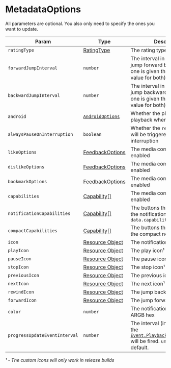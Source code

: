 # MetadataOptions

All parameters are optional. You also only need to specify the ones you want to update.

| Param                         | Type                                       | Description                                                                                                                                       | Android | iOS | Windows |
| ----------------------------- | ------------------------------------------ | ------------------------------------------------------------------------------------------------------------------------------------------------- | ------- | --- | ------- |
| `ratingType`                  | [RatingType](../constants/rating.md)       | The rating type                                                                                                                                   | ✅      | ❌  | ❌      |
| `forwardJumpInterval`         | `number`                                   | The interval in seconds for the jump forward buttons (if only one is given then we use that value for both)                                       | ✅      | ✅  | ❌      |
| `backwardJumpInterval`        | `number`                                   | The interval in seconds for the jump backward buttons (if only one is given then we use that value for both)                                      | ✅      | ✅  | ✅      |
| `android`                     | [`AndroidOptions`](./android-options.md)   | Whether the player will pause playback when the app closes                                                                                        | ✅      | ❌  | ❌      |
| `alwaysPauseOnInterruption`   | `boolean`                                  | Whether the `remote-duck` event will be triggered on every interruption                                                                           | ✅      | ❌  | ❌      |
| `likeOptions`                 | [FeedbackOptions](../objects/feedback.md)  | The media controls that will be enabled                                                                                                           | ❌      | ✅  | ❌      |
| `dislikeOptions`              | [FeedbackOptions](../objects/feedback.md)  | The media controls that will be enabled                                                                                                           | ❌      | ✅  | ❌      |
| `bookmarkOptions`             | [FeedbackOptions](../objects/feedback.md)  | The media controls that will be enabled                                                                                                           | ❌      | ✅  | ❌      |
| `capabilities`                | [Capability[]](../constants/capability.md) | The media controls that will be enabled                                                                                                           | ✅      | ✅  | ✅      |
| `notificationCapabilities`    | [Capability[]](../constants/capability.md) | The buttons that it will show in the notification. Defaults to `data.capabilities`                                                                | ✅      | ❌  | ❌      |
| `compactCapabilities`         | [Capability[]](../constants/capability.md) | The buttons that it will show in the compact notification                                                                                         | ✅      | ❌  | ❌      |
| `icon`                        | [Resource Object](../objects/resource.md)  | The notification icon¹                                                                                                                            | ✅      | ❌  | ❌      |
| `playIcon`                    | [Resource Object](../objects/resource.md)  | The play icon¹                                                                                                                                    | ✅      | ❌  | ❌      |
| `pauseIcon`                   | [Resource Object](../objects/resource.md)  | The pause icon¹                                                                                                                                   | ✅      | ❌  | ❌      |
| `stopIcon`                    | [Resource Object](../objects/resource.md)  | The stop icon¹                                                                                                                                    | ✅      | ❌  | ❌      |
| `previousIcon`                | [Resource Object](../objects/resource.md)  | The previous icon¹                                                                                                                                | ✅      | ❌  | ❌      |
| `nextIcon`                    | [Resource Object](../objects/resource.md)  | The next icon¹                                                                                                                                    | ✅      | ❌  | ❌      |
| `rewindIcon`                  | [Resource Object](../objects/resource.md)  | The jump backward icon¹                                                                                                                           | ✅      | ❌  | ❌      |
| `forwardIcon`                 | [Resource Object](../objects/resource.md)  | The jump forward icon¹                                                                                                                            | ✅      | ❌  | ❌      |
| `color`                       | `number`                                   | The notification color in an ARGB hex                                                                                                             | ✅      | ❌  | ❌      |
| `progressUpdateEventInterval` | `number`                                   | The interval (in seconds) that the [`Event.PlaybackProgressUpdated`](../events.md#playbackprogressupdated) will be fired. `undefined` by default. | ✅      | ✅  | ❌      |

_¹ - The custom icons will only work in release builds_
